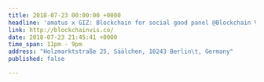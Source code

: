 ```yaml
---
title: 2018-07-23 00:00:00 +0000
headline: 'amatus x GIZ: Blockchain for social good panel @Blockchain Visionary Summit'
link: http://blockchainvis.co/
date: 2018-07-23 21:45:41 +0000
time_span: 11pm - 9pm
address: "Holzmarktstraße 25, Säälchen, 10243 Berlin\t, Germany"
published: false

---
```

